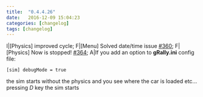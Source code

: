 ```yaml
---
title:  "0.4.4.26"
date:   2016-12-09 15:04:23
categories: [changelog]
tags: [changelog]
---
```

I|[Physics] improved cycle;
F|[Menu] Solved date/time issue <a href="https://github.com/gRally/dev/issues/360">#360</a>;
F|[Physics] Now is stopped! <a href="https://github.com/gRally/dev/issues/364">#364</a>;
A|If you add an option to <strong>gRally.ini</strong> config file: <pre><code>[sim]
debugMode = true
</code></pre>
the sim starts without the physics and you see where the car is loaded etc... pressing <em>D</em> key the sim starts